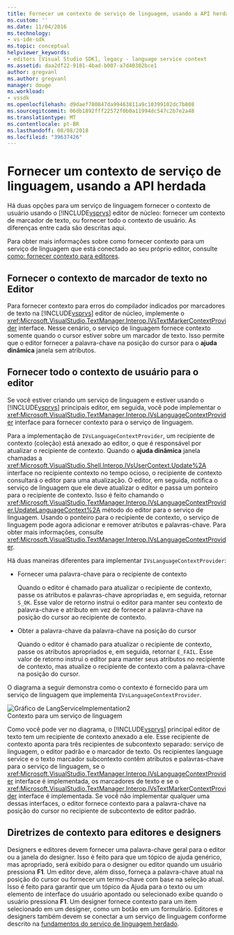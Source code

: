 ```yaml
---
title: Fornecer um contexto de serviço de linguagem, usando a API herdada | Microsoft Docs
ms.custom: ''
ms.date: 11/04/2016
ms.technology:
- vs-ide-sdk
ms.topic: conceptual
helpviewer_keywords:
- editors [Visual Studio SDK], legacy - language service context
ms.assetid: daa2df22-9181-4bad-b007-a7d40302bce1
author: gregvanl
ms.author: gregvanl
manager: douge
ms.workload:
- vssdk
ms.openlocfilehash: d9daef780847da99463811a9c10399102dc7b808
ms.sourcegitcommit: 06db1892fff22572f0b0a11994dc547c2b7e2a48
ms.translationtype: MT
ms.contentlocale: pt-BR
ms.lasthandoff: 08/08/2018
ms.locfileid: "39637426"
---
```

# <a name="provide-a-language-service-context-by-using-the-legacy-api"></a>Fornecer um contexto de serviço de linguagem, usando a API herdada
Há duas opções para um serviço de linguagem fornecer o contexto de usuário usando o [!INCLUDE[vsprvs](../code-quality/includes/vsprvs_md.md)] editor de núcleo: fornecer um contexto de marcador de texto, ou fornecer todo o contexto de usuário. As diferenças entre cada são descritas aqui.  
  
 Para obter mais informações sobre como fornecer contexto para um serviço de linguagem que está conectado ao seu próprio editor, consulte [como: fornecer contexto para editores](../extensibility/how-to-provide-context-for-editors.md).  
  
## <a name="provide-text-marker-context-to-the-editor"></a>Fornecer o contexto de marcador de texto no Editor  
 Para fornecer contexto para erros do compilador indicados por marcadores de texto na [!INCLUDE[vsprvs](../code-quality/includes/vsprvs_md.md)] editor de núcleo, implemente o <xref:Microsoft.VisualStudio.TextManager.Interop.IVsTextMarkerContextProvider> interface. Nesse cenário, o serviço de linguagem fornece contexto somente quando o cursor estiver sobre um marcador de texto. Isso permite que o editor fornecer a palavra-chave na posição do cursor para o **ajuda dinâmica** janela sem atributos.  
  
## <a name="provide-all-user-context-to-the-editor"></a>Fornecer todo o contexto de usuário para o editor  
 Se você estiver criando um serviço de linguagem e estiver usando o [!INCLUDE[vsprvs](../code-quality/includes/vsprvs_md.md)] principais editor, em seguida, você pode implementar o <xref:Microsoft.VisualStudio.TextManager.Interop.IVsLanguageContextProvider> interface para fornecer contexto para o serviço de linguagem.  
  
 Para a implementação de `IVsLanguageContextProvider`, um recipiente de contexto (coleção) está anexado ao editor, o que é responsável por atualizar o recipiente de contexto. Quando o **ajuda dinâmica** janela chamadas a <xref:Microsoft.VisualStudio.Shell.Interop.IVsUserContext.Update%2A> interface no recipiente contexto no tempo ocioso, o recipiente de contexto consultará o editor para uma atualização. O editor, em seguida, notifica o serviço de linguagem que ele deve atualizar o editor e passa um ponteiro para o recipiente de contexto. Isso é feito chamando o <xref:Microsoft.VisualStudio.TextManager.Interop.IVsLanguageContextProvider.UpdateLanguageContext%2A> método do editor para o serviço de linguagem. Usando o ponteiro para o recipiente de contexto, o serviço de linguagem pode agora adicionar e remover atributos e palavras-chave. Para obter mais informações, consulte <xref:Microsoft.VisualStudio.TextManager.Interop.IVsLanguageContextProvider>.  
  
 Há duas maneiras diferentes para implementar `IVsLanguageContextProvider`:  
  
-   Fornecer uma palavra-chave para o recipiente de contexto  
  
     Quando o editor é chamado para atualizar o recipiente de contexto, passe os atributos e palavras-chave apropriadas e, em seguida, retornar `S_OK`. Esse valor de retorno instrui o editor para manter seu contexto de palavra-chave e atributo em vez de fornecer a palavra-chave na posição do cursor ao recipiente de contexto.  
  
-   Obter a palavra-chave da palavra-chave na posição do cursor  
  
     Quando o editor é chamado para atualizar o recipiente de contexto, passe os atributos apropriados e, em seguida, retornar `E_FAIL`. Esse valor de retorno instrui o editor para manter seus atributos no recipiente de contexto, mas atualize o recipiente de contexto com a palavra-chave na posição do cursor.  
  
 O diagrama a seguir demonstra como o contexto é fornecido para um serviço de linguagem que implementa `IVsLanguageContextProvider`.  
  
 ![Gráfico de LangServiceImplementation2](../extensibility/media/vslanguageservice2.gif "vsLanguageService2")  
Contexto para um serviço de linguagem  
  
 Como você pode ver no diagrama, o [!INCLUDE[vsprvs](../code-quality/includes/vsprvs_md.md)] principal editor de texto tem um recipiente de contexto anexado a ele. Esse recipiente de contexto aponta para três recipientes de subcontexto separado: serviço de linguagem, o editor padrão e o marcador de texto. Os recipientes language service e o texto marcador subcontexto contêm atributos e palavras-chave para o serviço de linguagem, se o <xref:Microsoft.VisualStudio.TextManager.Interop.IVsLanguageContextProvider> interface é implementada, os marcadores de texto e se o <xref:Microsoft.VisualStudio.TextManager.Interop.IVsTextMarkerContextProvider> interface é implementada. Se você não implementar qualquer uma dessas interfaces, o editor fornece contexto para a palavra-chave na posição do cursor no recipiente de subcontexto de editor padrão.  
  
## <a name="context-guidelines-for-editors-and-designers"></a>Diretrizes de contexto para editores e designers  
 Designers e editores devem fornecer uma palavra-chave geral para o editor ou a janela do designer. Isso é feito para que um tópico de ajuda genérico, mas apropriado, será exibido para o designer ou editor quando um usuário pressiona **F1**. Um editor deve, além disso, forneça a palavra-chave atual na posição do cursor ou fornecer um termo-chave com base na seleção atual. Isso é feito para garantir que um tópico da Ajuda para o texto ou um elemento de interface do usuário apontado ou selecionado exibe quando o usuário pressiona **F1**. Um designer fornece contexto para um item selecionado em um designer, como um botão em um formulário. Editores e designers também devem se conectar a um serviço de linguagem conforme descrito na [fundamentos do serviço de linguagem herdado](../extensibility/internals/legacy-language-service-essentials.md).